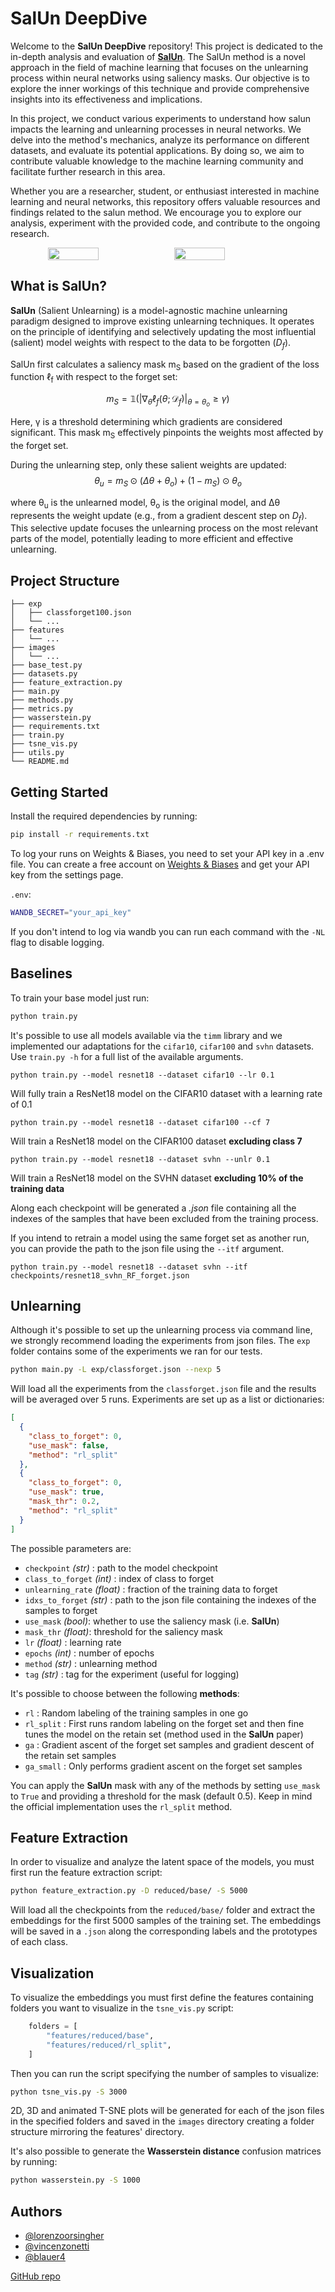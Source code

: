 # SalUn DeepDive

Welcome to the **SalUn DeepDive** repository! This project is dedicated to the in-depth analysis and evaluation of [**SalUn**](https://arxiv.org/abs/2310.12508). The SalUn method is a novel approach in the field of machine learning that focuses on the unlearning process within neural networks using saliency masks. Our objective is to explore the inner workings of this technique and provide comprehensive insights into its effectiveness and implications.

In this project, we conduct various experiments to understand how salun impacts the learning and unlearning processes in neural networks. We delve into the method's mechanics, analyze its performance on different datasets, and evaluate its potential applications. By doing so, we aim to contribute valuable knowledge to the machine learning community and facilitate further research in this area.

Whether you are a researcher, student, or enthusiast interested in machine learning and neural networks, this repository offers valuable resources and findings related to the salun method. We encourage you to explore our analysis, experiment with the provided code, and contribute to the ongoing research.

<div align="center" style="display: flex;">
  <img src="imgs/class2.gif" width="40%">
  <img src="imgs/class2.png" width="40%">
</div>

## What is SalUn?
**SalUn** (Salient Unlearning) is a model-agnostic machine unlearning paradigm designed to improve existing unlearning techniques. It operates on the principle of identifying and selectively updating the most influential (salient) model weights with respect to the data to be forgotten ($D_f$).

SalUn first calculates a saliency mask m<sub>S</sub> based on the gradient of the loss function ℓ<sub>f</sub> with respect to the forget set:
```math 
m_S = \mathbb{1}\left(\left|\nabla_\theta \ell_f(\theta; \mathcal{D}_f)\right|_{\theta=\theta_o} \ge \gamma\right)
```
Here, γ is a threshold determining which gradients are considered significant. This mask m<sub>S</sub> effectively pinpoints the weights most affected by the forget set.

During the unlearning step, only these salient weights are updated:
$$\theta_u = m_S \odot (\Delta\theta + \theta_o) + (1 - m_S) \odot \theta_o$$

where θ<sub>u</sub> is the unlearned model, θ<sub>o</sub> is the original model, and Δθ represents the weight update (e.g., from a gradient descent step on $D_f$). This selective update focuses the unlearning process on the most relevant parts of the model, potentially leading to more efficient and effective unlearning.





## Project Structure

```
├── exp
│   ├── classforget100.json
│   └── ...
├── features
│   └── ...
├── images
│   └── ...
├── base_test.py
├── datasets.py
├── feature_extraction.py
├── main.py
├── methods.py
├── metrics.py
├── wasserstein.py
├── requirements.txt
├── train.py
├── tsne_vis.py
├── utils.py
└── README.md
```

## Getting Started

Install the required dependencies by running:

```bash
pip install -r requirements.txt
```

To log your runs on Weights & Biases, you need to set your API key in a .env file. You can create a free account on [Weights & Biases](https://wandb.ai/) and get your API key from the settings page.

`.env`:

```bash
WANDB_SECRET="your_api_key"
```

If you don't intend to log via wandb you can run each command with the `-NL` flag to disable logging.

## Baselines

To train your base model just run:

```bash
python train.py
```

It's possible to use all models available via the `timm` library and we implemented our adaptations for the `cifar10`, `cifar100` and `svhn` datasets. Use `train.py -h` for a full list of the available arguments.

```
python train.py --model resnet18 --dataset cifar10 --lr 0.1
```

Will fully train a ResNet18 model on the CIFAR10 dataset with a learning rate of 0.1

```
python train.py --model resnet18 --dataset cifar100 --cf 7
```

Will train a ResNet18 model on the CIFAR100 dataset **excluding class 7**

```
python train.py --model resnet18 --dataset svhn --unlr 0.1
```

Will train a ResNet18 model on the SVHN dataset **excluding 10% of the training data**

Along each checkpoint will be generated a _.json_ file containing all the indexes of the samples that have been excluded from the training process.

If you intend to retrain a model using the same forget set as another run, you can provide the path to the json file using the `--itf` argument.

```
python train.py --model resnet18 --dataset svhn --itf checkpoints/resnet18_svhn_RF_forget.json
```

## Unlearning

Although it's possible to set up the unlearning process via command line, we strongly recommend loading the experiments from json files. The `exp` folder contains some of the experiments we ran for our tests.

```bash
python main.py -L exp/classforget.json --nexp 5
```

Will load all the experiments from the `classforget.json` file and the results will be averaged over 5 runs. Experiments are set up as a list or dictionaries:

```json
[
  {
    "class_to_forget": 0,
    "use_mask": false,
    "method": "rl_split"
  },
  {
    "class_to_forget": 0,
    "use_mask": true,
    "mask_thr": 0.2,
    "method": "rl_split"
  }
]
```

The possible parameters are:

- `checkpoint` _(str)_ : path to the model checkpoint
- `class_to_forget` _(int)_ : index of class to forget
- `unlearning_rate` _(float)_ : fraction of the training data to forget
- `idxs_to_forget` _(str)_ : path to the json file containing the indexes of the samples to forget
- `use_mask` _(bool)_: whether to use the saliency mask (i.e. **SalUn**)
- `mask_thr` _(float)_: threshold for the saliency mask
- `lr` _(float)_ : learning rate
- `epochs` _(int)_ : number of epochs
- `method` _(str)_ : unlearning method
- `tag` _(str)_ : tag for the experiment (useful for logging)

It's possible to choose between the following **methods**:

- `rl` : Random labeling of the training samples in one go
- `rl_split` : First runs random labeling on the forget set and then fine tunes the model on the retain set (method used in the **SalUn** paper)
- `ga` : Gradient ascent of the forget set samples and gradient descent of the retain set samples
- `ga_small` : Only performs gradient ascent on the forget set samples

You can apply the **SalUn** mask with any of the methods by setting `use_mask` to `True` and providing a threshold for the mask (default 0.5). Keep in mind the official implementation uses the `rl_split` method.

## Feature Extraction

In order to visualize and analyze the latent space of the models, you must first run the feature extraction script:

```bash
python feature_extraction.py -D reduced/base/ -S 5000
```

Will load all the checkpoints from the `reduced/base/` folder and extract the embeddings for the first 5000 samples of the training set. The embeddings will be saved in a `.json` along the corresponding labels and the prototypes of each class.

## Visualization

To visualize the embeddings you must first define the features containing folders you want to visualize in the `tsne_vis.py` script:

```python
    folders = [
        "features/reduced/base",
        "features/reduced/rl_split",
    ]
```

Then you can run the script specifying the number of samples to visualize:

```bash
python tsne_vis.py -S 3000
```

2D, 3D and animated T-SNE plots will be generated for each of the json files in the specified folders and saved in the `images` directory creating a folder structure mirroring the features' directory.

It's also possible to generate the **Wasserstein distance** confusion matrices by running:

```bash
python wasserstein.py -S 1000
```

## Authors

- [@lorenzoorsingher](https://github.com/lorenzoorsingher)
- [@vincenzonetti](https://github.com/vincenzonetti)
- [@blauer4](https://github.com/blauer4)

[GitHub repo](https://github.com/lorenzoorsingher/SalUn_DeepDive)
